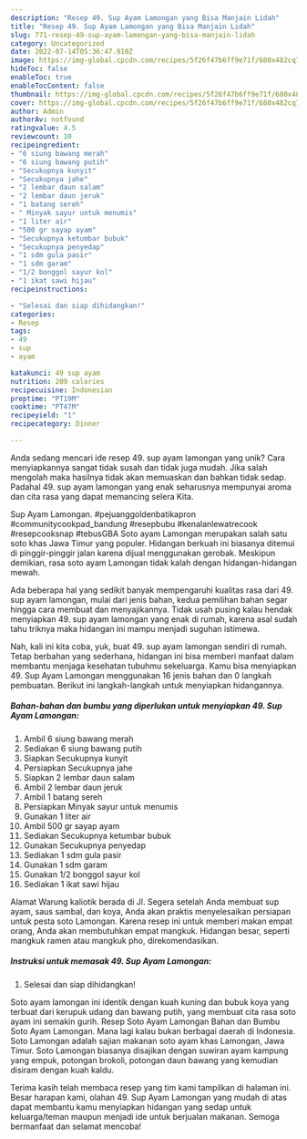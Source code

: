 ```yaml
---
description: "Resep 49. Sup Ayam Lamongan yang Bisa Manjain Lidah"
title: "Resep 49. Sup Ayam Lamongan yang Bisa Manjain Lidah"
slug: 771-resep-49-sup-ayam-lamongan-yang-bisa-manjain-lidah
category: Uncategorized
date: 2022-07-14T05:36:47.910Z
image: https://img-global.cpcdn.com/recipes/5f26f47b6ff9e71f/680x482cq70/49-sup-ayam-lamongan-foto-resep-utama.jpg
hideToc: false
enableToc: true
enableTocContent: false
thumbnail: https://img-global.cpcdn.com/recipes/5f26f47b6ff9e71f/680x482cq70/49-sup-ayam-lamongan-foto-resep-utama.jpg
cover: https://img-global.cpcdn.com/recipes/5f26f47b6ff9e71f/680x482cq70/49-sup-ayam-lamongan-foto-resep-utama.jpg
author: Admin
authorAv: notfound
ratingvalue: 4.5
reviewcount: 10
recipeingredient:
- "6 siung bawang merah"
- "6 siung bawang putih"
- "Secukupnya kunyit"
- "Secukupnya jahe"
- "2 lembar daun salam"
- "2 lembar daun jeruk"
- "1 batang sereh"
- " Minyak sayur untuk menumis"
- "1 liter air"
- "500 gr sayap ayam"
- "Secukupnya ketumbar bubuk"
- "Secukupnya penyedap"
- "1 sdm gula pasir"
- "1 sdm garam"
- "1/2 bonggol sayur kol"
- "1 ikat sawi hijau"
recipeinstructions:

- "Selesai dan siap dihidangkan!"
categories:
- Resep
tags:
- 49
- sup
- ayam

katakunci: 49 sup ayam 
nutrition: 209 calories
recipecuisine: Indonesian
preptime: "PT19M"
cooktime: "PT47M"
recipeyield: "1"
recipecategory: Dinner

---
```





Anda sedang mencari ide resep 49. sup ayam lamongan yang unik? Cara menyiapkannya sangat tidak susah dan tidak juga mudah. Jika salah mengolah maka hasilnya tidak akan memuaskan dan bahkan tidak sedap. Padahal 49. sup ayam lamongan yang enak seharusnya mempunyai aroma dan cita rasa yang dapat memancing selera Kita.





Sup Ayam Lamongan. #pejuanggoldenbatikapron #communitycookpad_bandung #resepbubu #kenalanlewatrecook #resepcooksnap #tebusGBA Soto ayam Lamongan merupakan salah satu soto khas Jawa Timur yang populer. Hidangan berkuah ini biasanya ditemui di pinggir-pinggir jalan karena dijual menggunakan gerobak. Meskipun demikian, rasa soto ayam Lamongan tidak kalah dengan hidangan-hidangan mewah.

Ada beberapa hal yang sedikit banyak mempengaruhi kualitas rasa dari 49. sup ayam lamongan, mulai dari jenis bahan, kedua pemilihan bahan segar hingga cara membuat dan menyajikannya. Tidak usah pusing kalau hendak menyiapkan 49. sup ayam lamongan yang enak di rumah, karena asal sudah tahu triknya maka hidangan ini mampu menjadi suguhan istimewa.






Nah, kali ini kita coba, yuk, buat 49. sup ayam lamongan sendiri di rumah. Tetap berbahan yang sederhana, hidangan ini bisa memberi manfaat dalam membantu menjaga kesehatan tubuhmu sekeluarga. Kamu bisa menyiapkan 49. Sup Ayam Lamongan menggunakan 16 jenis bahan dan 0 langkah pembuatan. Berikut ini langkah-langkah untuk menyiapkan hidangannya.

<!--inarticleads1-->

##### Bahan-bahan dan bumbu yang diperlukan untuk menyiapkan 49. Sup Ayam Lamongan:

1. Ambil 6 siung bawang merah
1. Sediakan 6 siung bawang putih
1. Siapkan Secukupnya kunyit
1. Persiapkan Secukupnya jahe
1. Siapkan 2 lembar daun salam
1. Ambil 2 lembar daun jeruk
1. Ambil 1 batang sereh
1. Persiapkan  Minyak sayur untuk menumis
1. Gunakan 1 liter air
1. Ambil 500 gr sayap ayam
1. Sediakan Secukupnya ketumbar bubuk
1. Gunakan Secukupnya penyedap
1. Sediakan 1 sdm gula pasir
1. Gunakan 1 sdm garam
1. Gunakan 1/2 bonggol sayur kol
1. Sediakan 1 ikat sawi hijau


Alamat Warung kaliotik berada di Jl. Segera setelah Anda membuat sup ayam, saus sambal, dan koya, Anda akan praktis menyelesaikan persiapan untuk pesta soto Lamongan. Karena resep ini untuk memberi makan empat orang, Anda akan membutuhkan empat mangkuk. Hidangan besar, seperti mangkuk ramen atau mangkuk pho, direkomendasikan. 

<!--inarticleads2-->

##### Instruksi untuk memasak 49. Sup Ayam Lamongan:


1. Selesai dan siap dihidangkan!

Soto ayam lamongan ini identik dengan kuah kuning dan bubuk koya yang terbuat dari kerupuk udang dan bawang putih, yang membuat cita rasa soto ayam ini semakin gurih. Resep Soto Ayam Lamongan Bahan dan Bumbu Soto Ayam Lamongan. Mana lagi kalau bukan berbagai daerah di Indonesia. Soto Lamongan adalah sajian makanan soto ayam khas Lamongan, Jawa Timur. Soto Lamongan biasanya disajikan dengan suwiran ayam kampung yang empuk, potongan brokoli, potongan daun bawang yang kemudian disiram dengan kuah kaldu. 

Terima kasih telah membaca resep yang tim kami tampilkan di halaman ini. Besar harapan kami, olahan 49. Sup Ayam Lamongan yang mudah di atas dapat membantu kamu menyiapkan hidangan yang sedap untuk keluarga/teman maupun menjadi ide untuk berjualan makanan. Semoga bermanfaat dan selamat mencoba!
